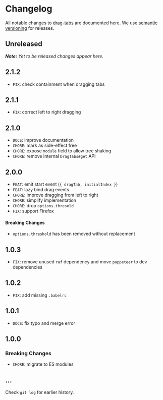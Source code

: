 # Changelog

All notable changes to [drag-tabs](https://github.com/bpmn-io/drag-tabs) are documented here. We use [semantic versioning](http://semver.org/) for releases.

## Unreleased

___Note:__ Yet to be released changes appear here._

## 2.1.2

* `FIX`: check containment when dragging tabs

## 2.1.1

* `FIX`: correct left to right dragging

## 2.1.0

* `DOCS`: improve documentation
* `CHORE`: mark as side-effect free
* `CHORE`: expose `module` field to allow tree shaking
* `CHORE`: remove internal `DragTabs#get` API

## 2.0.0

* `FEAT`: emit start event (`{ dragTab, initialIndex }`)
* `FEAT`: lazy bind drag events
* `CHORE`: improve dragging from left to right
* `CHORE`: simplify implementation
* `CHORE`: drop `options.thresold`
* `FIX`: support Firefox

#### Breaking Changes

* `options.threshold` has been removed without replacement

## 1.0.3

* `FIX`: remove unused `raf` dependency and move `puppeteer` to dev dependencies

## 1.0.2

* `FIX`: add missing `.babelrc`

## 1.0.1

* `DOCS`: fix typo and merge error

## 1.0.0

### Breaking Changes

* `CHORE`: migrate to ES modules

## ...

Check `git log` for earlier history.